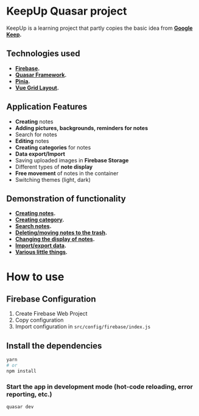 # KeepUp Quasar project
KeepUp is a learning project that partly copies the basic idea from **[Google Keep](https://www.google.ru/keep/).**


## Technologies used
- **[Firebase](https://firebase.google.com/).**
- **[Quasar Framework](https://quasar.dev/).**
- **[Pinia](https://pinia.vuejs.org/).**
- **[Vue Grid Layout](https://github.com/jbaysolutions/vue-grid-layout).**

## Application Features
- **Creating** notes
- **Adding pictures, backgrounds, reminders for notes**
- Search for notes
- **Editing** notes
- **Creating categories** for notes
- **Data export/Import**
- Saving uploaded images in **Firebase Storage**
- Different types of **note display**
- **Free movement** of notes in the container
- Switching themes (light, dark)

## Demonstration of functionality
- **[Creating notes](https://www.awesomescreenshot.com/video/8962377?key=48a34ccaaac29a4ff8aec835b0773186).**
- **[Creating category](https://www.awesomescreenshot.com/video/8962421?key=c1ad9488efa01a5d6f04aee19d90b605).** 
- **[Search notes](https://www.awesomescreenshot.com/video/8962487?key=54d0cfa2652e90018cb6caf447851e61).** 
- **[Deleting/moving notes to the trash](https://www.awesomescreenshot.com/video/8962511?key=4d135ce5b247df2e6389f5af077657f2).**
- **[Changing the display of notes](https://www.awesomescreenshot.com/video/8962562?key=ce0ff428c6a6762c6958c2c025293983).**
- **[Import/export data](https://www.awesomescreenshot.com/video/8962678?key=1a24c09bce1eb76d619fac16e3d38a2a).**
- **[Various little things](https://www.awesomescreenshot.com/video/8962619?key=5f0e1817d16dc93f278533f3b10b1139).**

# How to use

## Firebase Configuration
1. Create Firebase Web Project
2. Copy configuration
3. Import configuration in ``` src/config/firebase/index.js ```

## Install the dependencies
```bash
yarn
# or
npm install
```

### Start the app in development mode (hot-code reloading, error reporting, etc.)
```bash
quasar dev
```
